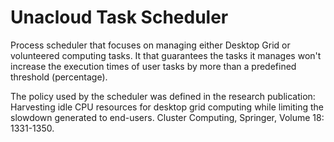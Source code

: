 # Unacloud Task Scheduler

Process scheduler that focuses on managing either Desktop Grid or volunteered computing tasks. It that guarantees the tasks it manages won't increase the execution times of user tasks by more than a predefined threshold (percentage).

The policy used by the scheduler was defined in the research publication: Harvesting idle CPU resources for desktop grid computing while limiting the slowdown generated to end-users. Cluster Computing, Springer, Volume 18: 1331-1350.
